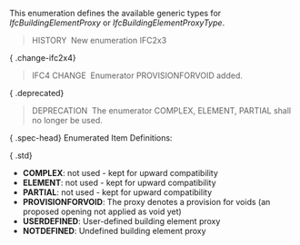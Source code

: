 ﻿This enumeration defines the available generic types for _IfcBuildingElementProxy_ or _IfcBuildingElementProxyType_.

> HISTORY&nbsp; New enumeration IFC2x3

{ .change-ifc2x4}
> IFC4 CHANGE&nbsp; Enumerator PROVISIONFORVOID added.

{ .deprecated}
> DEPRECATION&nbsp; The enumerator COMPLEX, ELEMENT, PARTIAL shall no longer be used.

{ .spec-head}
Enumerated Item Definitions:

{ .std}
* **COMPLEX**: not used - kept for upward compatibility
* **ELEMENT**: not used - kept for upward compatibility
* **PARTIAL**: not used - kept for upward compatibility
* **PROVISIONFORVOID**: The proxy denotes a provision for voids (an proposed opening not applied as void yet)
* **USERDEFINED**: User-defined building element proxy
* **NOTDEFINED**: Undefined building element proxy